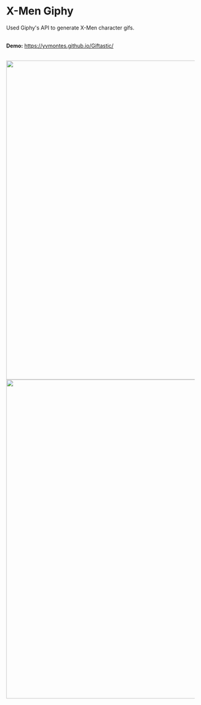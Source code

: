 <h1>X-Men Giphy</h1>
Used Giphy's API to generate X-Men character gifs. 
<br /><br/>

<b>Demo:</b> https://yvmontes.github.io/Giftastic/ <br/><br/>

<img src="/assets/images/xmenscreen.png" width="850">
<img src="/assets/images/xmenscreen2.png" width="850">
